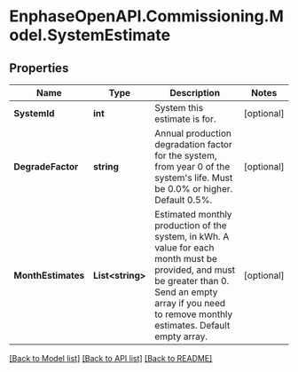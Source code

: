 # EnphaseOpenAPI.Commissioning.Model.SystemEstimate

## Properties

Name | Type | Description | Notes
------------ | ------------- | ------------- | -------------
**SystemId** | **int** | System this estimate is for. | [optional] 
**DegradeFactor** | **string** | Annual production degradation factor for the system, from year 0 of the system&#39;s life. Must be 0.0% or higher. Default 0.5%. | [optional] 
**MonthEstimates** | **List&lt;string&gt;** | Estimated monthly production of the system, in kWh. A value for each month must be provided, and must be greater than 0. Send an empty array if you need to remove monthly estimates. Default empty array. | [optional] 

[[Back to Model list]](../README.md#documentation-for-models) [[Back to API list]](../README.md#documentation-for-api-endpoints) [[Back to README]](../README.md)

